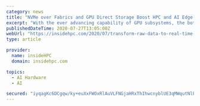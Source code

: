 ```yaml
---
category: news
title: "NVMe over Fabrics and GPU Direct Storage Boost HPC and AI Edge Applications"
excerpt: "With the ever advancing capability of GPU subsystems, the bottleneck for many of these applications has moved to the storage subsystem requiring new innovations in data IO architectures.” There are a number of technologies and innovations which address t ..."
publishedDateTime: 2020-07-27T13:05:00Z
webUrl: "https://insidehpc.com/2020/07/transform-raw-data-to-real-time-actionable-intelligence-using-high-performance-computing-at-the-edge/"
type: article

provider:
  name: insideHPC
  domain: insidehpc.com

topics:
  - AI Hardware
  - AI

secured: "iyqagKc6DCgqw/ky+euXxFWOxRlAuVLFNGjaHRxThIhwcnyblUE3qMWqutNlPiUqa9sh27YwOQqiCZkDxI8qGTzzR/YC6ou083xyiDCRcUX1fCzMi3cAIJglS7s09bYHI/Ydcyug6Lhn5znmg6fbqaICKSelwmN+/MQQ9pNBRvlNGK4JC2+VuF1ncgG1teb4IRIS8cj6KFCGkGo7WRPWoiChHqQsuWMDVeaAxE6d11WR8ACL95Kq3SiJMWHPkzb6peKPYVijLDf5DjOg8dDj4+ulXArcmjeBepAs472F0ey4biUMQrVlnhKZOgiSrYh8wqiUJlGevPQHbksTaXq3ZA==;1Q9meY4xanPy5W7tjQdeWQ=="
---
```


